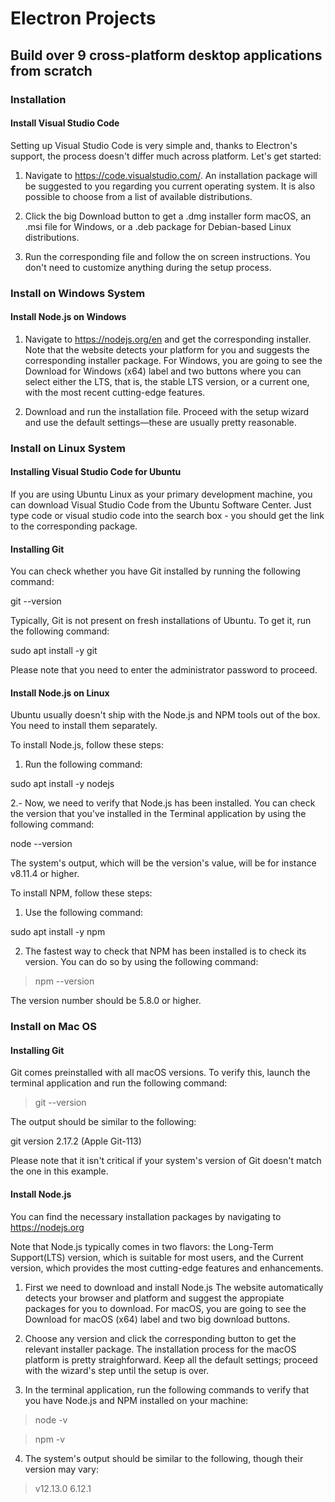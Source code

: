 # Electron Projects

## Build over 9 cross-platform desktop applications from scratch

### Installation

#### Install Visual Studio Code

Setting up Visual Studio Code is very simple and, thanks to Electron's support, the process doesn't differ much across platform. Let's get started:

1. Navigate to https://code.visualstudio.com/. An installation package will be suggested to you regarding you current operating system. It is also possible to choose from a list of available distributions.

2. Click the big Download button to get a .dmg installer form macOS, an .msi file for Windows, or a .deb package for Debian-based Linux distributions.
3. Run the corresponding file and follow the on screen instructions. You don't need to customize anything during the setup process.

### Install on Windows System

#### Install Node.js on Windows

1. Navigate to https://nodejs.org/en and get the corresponding installer. Note that the website detects your platform for you and suggests the corresponding installer package. For Windows, you are going to see the Download for Windows (x64) label and two buttons where you can select either the LTS, that is, the stable LTS version, or a current one, with the most recent cutting-edge features.

2. Download and run the installation file. Proceed with the setup wizard and use the default settings—these are usually pretty reasonable.

### Install on Linux System

#### Installing Visual Studio Code for Ubuntu

If you are using Ubuntu Linux as your primary development machine, you can download Visual Studio Code from the Ubuntu Software Center. Just type code or visual studio code into the search box - you should get the link to the corresponding package.

#### Installing Git

You can check whether you have Git installed by running the following command:

git --version

Typically, Git is not present on fresh installations of Ubuntu. To get it, run the following command:

sudo apt install -y git

Please note that you need to enter the administrator password to proceed.

#### Install Node.js on Linux

Ubuntu usually doesn't ship with the Node.js and NPM tools out of the box. You need to install them
separately.

To install Node.js, follow these steps:

1. Run the following command:

sudo apt install -y nodejs

2.- Now, we need to verify that Node.js has been installed. You can check the version that you've installed in the Terminal application by using the following command:

node --version

The system's output, which will be the version's value, will be for instance v8.11.4 or higher.

To install NPM, follow these steps:

1. Use the following command:

sudo apt install -y npm

2. The fastest way to check that NPM has been installed is to check its version. You can do so by using the following command:

> npm --version

The version number should be 5.8.0 or higher.

### Install on Mac OS

#### Installing Git

Git comes preinstalled with all macOS versions. To verify this, launch the terminal application and run the following command:

> git --version

The output should be similar to the following:

git version 2.17.2 (Apple Git-113)

Please note that it isn't critical if your system's version of Git doesn't match the one in this example.

#### Install Node.js

You can find the necessary installation packages by navigating to https://nodejs.org

Note  that Node.js typically comes in two flavors: the Long-Term Support(LTS) version, which is suitable for most users, and the Current version, which provides the most cutting-edge features and enhancements.

1. First we need to download and install Node.js The website automatically detects your browser and platform and suggest the appropiate packages for you to download. For macOS, you are going to see the Download for macOS (x64) label and two big download buttons.

2. Choose any version and click the corresponding button to get the relevant installer package. The installation process for the macOS platform is pretty straighforward. Keep all the default settings; proceed with the wizard's step until the setup is over.

3. In the terminal application, run the following commands to verify that you have Node.js and NPM installed on your machine:

> node -v

> npm -v

4. The system's output should be similar to the following, though their version may vary:

> v12.13.0
> 6.12.1

 

